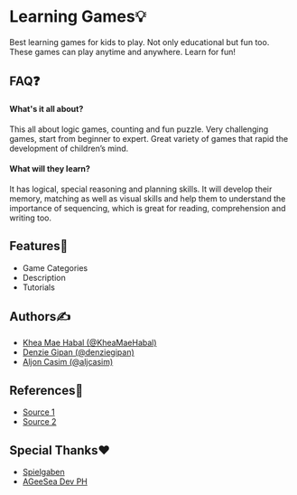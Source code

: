 
# Learning Games💡

Best learning games for kids to play. Not only educational but fun too. These games can play anytime and anywhere. Learn for fun!


## FAQ❓

#### What's it all about?

This all about logic games, counting and fun puzzle. Very challenging games, start from beginner to expert. Great variety of games that rapid the development of children’s mind.

#### What will they learn?

It has logical, special reasoning and planning skills. 
It will develop their memory, matching as well as visual skills and help them to understand the importance of sequencing, which is great for reading, comprehension and writing too.

## Features📌

- Game Categories
- Description
- Tutorials


## Authors✍️

- [Khea Mae Habal (@KheaMaeHabal)](https://github.com/KheaMaeHabal)
- [Denzie Gipan (@denziegipan)](https://github.com/denziegipan)
- [Aljon Casim (@aljcasim)](https://github.com/aljcasim)
## References🔗

- [Source 1](https://spielgaben.com/14-of-the-best-offline-learning-games-for-kids/)
- [Source 2](https://www.download-free-games.com/download/cat/kids)

## Special Thanks❤️

 - [Spielgaben](https://spielgaben.com/14-of-the-best-offline-learning-games-for-kids/)
 - [AGeeSea Dev PH](https://www.youtube.com/c/AGeeSeaDev)
